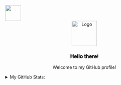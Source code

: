 <img src="https://media.giphy.com/media/VgCDAzcKvsR6OM0uWg/giphy.gif" width="50"> 

<!-- README.MD LOGO -->
<br />
<div align="center">
  <a href="https://avatars.githubusercontent.com/u/105401901?v=4">
   <img src="https://avatars.githubusercontent.com/u/105401901?v=4" alt="Logo" width="80" height="80">
  </a>

  <h3 align="center">𝐇𝐞𝐥𝐥𝐨 𝐭𝐡𝐞𝐫𝐞!</h3>

  <p align="center">
    Welcome to my GitHub profile!
  </p>
</div>

<!-- MY GITHUB STATS -->
<details>
  <summary>My GitHub Stats:</summary>
  [![AmiiHub's GitHub stats!](https://github-readme-stats.vercel.app/api?username=AmiiHub)](https://github.com/anuraghazra/github-readme-stats)

  
  <!-- TABLE OF CONTENTS -->
<details>
  <summary>Table of Contents:</summary>
  
  -  About me
  
  - Why I made a readme.md like this
  
  - Contacts
  </ol>
</details>



<!-- ABOUT ME -->
## 𝓐𝓫𝓸𝓾𝓽 𝓶𝓮:

Hello there! Im Amiyaz a.k.a AmiiHub. I specialise in C++, HTML, and CSS. I even have a website: https://amiihub.github.io/

Of course, feel free to clone this repository or use it as a "template" for your own readme.md but *don't forget to credit me for it* 



<!-- WHY I MADE A README>MD LIKE THIS: -->
## 𝓦𝓱𝔂 𝓘 𝓶𝓪𝓭𝓮 𝓪 𝓻𝓮𝓪𝓭𝓶𝓮.𝓶𝓭 𝓵𝓲𝓴𝓮 𝓽𝓱𝓲𝓼:

Just to see if anyone can make a *"better"* profile readme.md than me.

<!-- CONTACTS -->
## 𝓒𝓸𝓷𝓽𝓪𝓬𝓽𝓼:

AmiiHub on GitHub - [@AmiyazMiracle](https://twitter.com/AmiyazMiracle) - mohamadamiyaz@gmail.com



My readme.md repository link if you want to fork it to use it for your own readme.md: ![Best GitHub README.md!](https://github.com/AmiiHub/AmiiHub)


